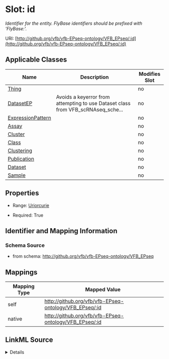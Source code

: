 

# Slot: id


_Identifier for the entity. FlyBase identifiers should be prefixed with 'FlyBase:'._



URI: [http://github.org/vfb/vfb-EPseq-ontology/VFB_EPseq/:id](http://github.org/vfb/vfb-EPseq-ontology/VFB_EPseq/:id)



<!-- no inheritance hierarchy -->





## Applicable Classes

| Name | Description | Modifies Slot |
| --- | --- | --- |
| [Thing](Thing.md) |  |  no  |
| [DatasetEP](DatasetEP.md) | Avoids a keyerror from attempting to use Dataset class from VFB_scRNAseq_sche... |  no  |
| [ExpressionPattern](ExpressionPattern.md) |  |  no  |
| [Assay](Assay.md) |  |  no  |
| [Cluster](Cluster.md) |  |  no  |
| [Class](Class.md) |  |  no  |
| [Clustering](Clustering.md) |  |  no  |
| [Publication](Publication.md) |  |  no  |
| [Dataset](Dataset.md) |  |  no  |
| [Sample](Sample.md) |  |  no  |







## Properties

* Range: [Uriorcurie](Uriorcurie.md)

* Required: True





## Identifier and Mapping Information







### Schema Source


* from schema: http://github.org/vfb/vfb-EPseq-ontology/VFB_EPseq




## Mappings

| Mapping Type | Mapped Value |
| ---  | ---  |
| self | http://github.org/vfb/vfb-EPseq-ontology/VFB_EPseq/:id |
| native | http://github.org/vfb/vfb-EPseq-ontology/VFB_EPseq/:id |




## LinkML Source

<details>
```yaml
name: id
description: Identifier for the entity. FlyBase identifiers should be prefixed with
  'FlyBase:'.
from_schema: http://github.org/vfb/vfb-EPseq-ontology/VFB_EPseq
rank: 1000
identifier: true
alias: id
domain_of:
- Thing
range: uriorcurie
required: true

```
</details>